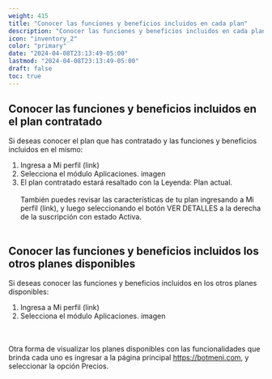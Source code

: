 ```yaml
---
weight: 415
title: "Conocer las funciones y beneficios incluidos en cada plan"
description: "Conocer las funciones y beneficios incluidos en cada plan"
icon: "inventory_2"
color: "primary"
date: "2024-04-08T23:13:49-05:00"
lastmod: "2024-04-08T23:13:49-05:00"
draft: false
toc: true
---
```

## Conocer las funciones y beneficios incluidos en el plan contratado

Si deseas conocer el plan que has contratado y las funciones y beneficios incluidos en el mismo:
1. Ingresa a Mi perfil (link)
2. Selecciona el módulo Aplicaciones.
imagen
3. El plan contratado estará resaltado con la Leyenda: Plan actual.
<br></br>
También puedes revisar las características de tu plan ingresando a Mi perfil (link), y luego seleccionando el botón VER DETALLES a la derecha de la suscripción con estado Activa.
<br></br>

## Conocer las funciones y beneficios incluidos los otros planes disponibles

Si deseas conocer las funciones y beneficios incluidos en los otros planes disponibles:
1. Ingresa a Mi perfil (link)
2. Selecciona el módulo Aplicaciones.
imagen

<br></br>
Otra forma de visualizar los planes disponibles con las funcionalidades que brinda cada uno es ingresar a la página principal <https://botmeni.com>, y seleccionar la opción Precios.
<br></br>